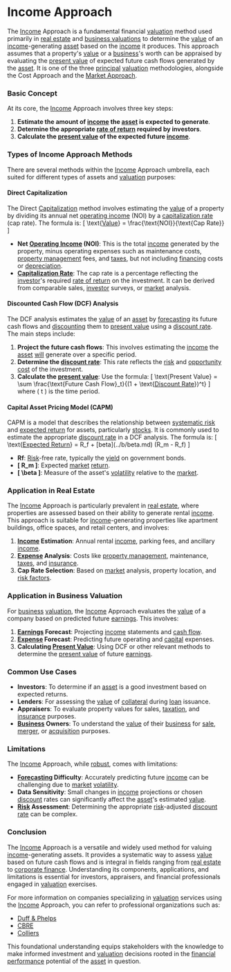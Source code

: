 # Income Approach

The [Income](../i/income.md) Approach is a fundamental financial [valuation](../v/valuation.md) method used primarily in [real estate](../r/real_estate.md) and [business valuations](../b/business_valuations.md) to determine the [value](../v/value.md) of an [income](../i/income.md)-generating [asset](../a/asset.md) based on the [income](../i/income.md) it produces. This approach assumes that a property's [value](../v/value.md) or a [business](../b/business.md)'s worth can be appraised by evaluating the [present value](../p/present_value.md) of expected future cash flows generated by the [asset](../a/asset.md). It is one of the three [principal](../p/principal.md) [valuation](../v/valuation.md) methodologies, alongside the Cost Approach and the [Market Approach](../m/market_approach.md).

### Basic Concept

At its core, the [Income](../i/income.md) Approach involves three key steps:
1. **Estimate the amount of [income](../i/income.md) the [asset](../a/asset.md) is expected to generate**.
2. **Determine the appropriate [rate of return](../r/rate_of_return.md) required by investors**.
3. **Calculate the [present value](../p/present_value.md) of the expected future [income](../i/income.md)**.

### Types of Income Approach Methods

There are several methods within the [Income](../i/income.md) Approach umbrella, each suited for different types of assets and [valuation](../v/valuation.md) purposes:

#### Direct Capitalization

The Direct [Capitalization](../c/capitalization.md) method involves estimating the [value](../v/value.md) of a property by dividing its annual net [operating income](../o/operating_income.md) (NOI) by a [capitalization rate](../c/capitalization_rate.md) (cap rate). The formula is:
\[ \text{[Value](../v/value.md)} = \frac{\text{NOI}}{\text{Cap Rate}} \]

- **Net [Operating Income](../o/operating_income.md) (NOI)**: This is the total [income](../i/income.md) generated by the property, minus operating expenses such as maintenance costs, [property management](../p/property_management.md) fees, and [taxes](../t/taxes.md), but not including [financing](../f/financing.md) costs or [depreciation](../d/depreciation.md).
- **[Capitalization Rate](../c/capitalization_rate.md)**: The cap rate is a percentage reflecting the [investor](../i/investor.md)'s required [rate of return](../r/rate_of_return.md) on the investment. It can be derived from comparable sales, [investor](../i/investor.md) surveys, or [market](../m/market.md) analysis.

#### Discounted Cash Flow (DCF) Analysis

The DCF analysis estimates the [value](../v/value.md) of an [asset](../a/asset.md) by [forecasting](../f/forecasting.md) its future cash flows and [discounting](../d/discounting.md) them to [present value](../p/present_value.md) using a [discount rate](../d/discount_rate.md). The main steps include:
1. **Project the future cash flows**: This involves estimating the [income](../i/income.md) the [asset](../a/asset.md) [will](../w/will.md) generate over a specific period.
2. **Determine the [discount rate](../d/discount_rate.md)**: This rate reflects the [risk](../r/risk.md) and [opportunity cost](../o/opportunity_cost.md) of the investment.
3. **Calculate the [present value](../p/present_value.md)**: Use the formula:
\[ \text{Present Value} = \sum \frac{\text{Future Cash Flow}_t}{(1 + \text{[Discount Rate](../d/discount_rate.md)})^t} \]
where \( t \) is the time period.

#### Capital Asset Pricing Model (CAPM)

CAPM is a model that describes the relationship between [systematic risk](../s/systematic_risk.md) and [expected return](../e/expected_return.md) for assets, particularly [stocks](../s/stock.md). It is commonly used to estimate the appropriate [discount rate](../d/discount_rate.md) in a DCF analysis. The formula is:
\[ \text{[Expected Return](../e/expected_return.md)} = R_f + \[beta](../b/beta.md) (R_m - R_f) \]

- **Rf**: [Risk](../r/risk.md)-free rate, typically the [yield](../y/yield.md) on government bonds.
- **\[ R_m \]**: Expected [market](../m/market.md) [return](../r/return.md).
- **\[ \beta \]**: Measure of the asset's [volatility](../v/volatility.md) relative to the [market](../m/market.md).

### Application in Real Estate

The [Income](../i/income.md) Approach is particularly prevalent in [real estate](../r/real_estate.md), where properties are assessed based on their ability to generate rental [income](../i/income.md). This approach is suitable for [income](../i/income.md)-generating properties like apartment buildings, office spaces, and retail centers, and involves:
1. **[Income](../i/income.md) Estimation**: Annual rental [income](../i/income.md), parking fees, and ancillary [income](../i/income.md).
2. **[Expense](../e/expense.md) Analysis**: Costs like [property management](../p/property_management.md), maintenance, [taxes](../t/taxes.md), and [insurance](../i/insurance.md).
3. **Cap Rate Selection**: Based on [market](../m/market.md) analysis, property location, and [risk factors](../r/risk_factors_in_trading.md).

### Application in Business Valuation

For [business](../b/business.md) [valuation](../v/valuation.md), the [Income](../i/income.md) Approach evaluates the [value](../v/value.md) of a company based on predicted future [earnings](../e/earnings.md). This involves:
1. **[Earnings](../e/earnings.md) Forecast**: Projecting [income](../i/income.md) statements and [cash flow](../c/cash_flow.md).
2. **[Expense](../e/expense.md) Forecast**: Predicting future operating and [capital](../c/capital.md) expenses.
3. **Calculating [Present Value](../p/present_value.md)**: Using DCF or other relevant methods to determine the [present value](../p/present_value.md) of future [earnings](../e/earnings.md).

### Common Use Cases

- **Investors**: To determine if an [asset](../a/asset.md) is a good investment based on expected returns.
- **Lenders**: For assessing the [value](../v/value.md) of [collateral](../c/collateral.md) during [loan](../l/loan.md) issuance.
- **Appraisers**: To evaluate property values for sales, [taxation](../t/taxation.md), and [insurance](../i/insurance.md) purposes.
- **[Business](../b/business.md) Owners**: To understand the [value](../v/value.md) of their [business](../b/business.md) for [sale](../s/sale.md), [merger](../m/merger.md), or [acquisition](../a/acquisition.md) purposes.

### Limitations

The [Income](../i/income.md) Approach, while [robust](../r/robust.md), comes with limitations:
- **[Forecasting](../f/forecasting.md) Difficulty**: Accurately predicting future [income](../i/income.md) can be challenging due to [market](../m/market.md) [volatility](../v/volatility.md).
- **Data Sensitivity**: Small changes in [income](../i/income.md) projections or chosen [discount](../d/discount.md) rates can significantly affect the [asset](../a/asset.md)'s estimated [value](../v/value.md).
- **[Risk](../r/risk.md) Assessment**: Determining the appropriate [risk](../r/risk.md)-adjusted [discount rate](../d/discount_rate.md) can be complex.

### Conclusion

The [Income](../i/income.md) Approach is a versatile and widely used method for valuing [income](../i/income.md)-generating assets. It provides a systematic way to assess [value](../v/value.md) based on future cash flows and is integral in fields ranging from [real estate](../r/real_estate.md) to [corporate finance](../c/corporate_finance.md). Understanding its components, applications, and limitations is essential for investors, appraisers, and financial professionals engaged in [valuation](../v/valuation.md) exercises.

For more information on companies specializing in [valuation](../v/valuation.md) services using the [Income](../i/income.md) Approach, you can refer to professional organizations such as:
- [Duff & Phelps](https://www.duffandphelps.com/services/valuation)
- [CBRE](https://www.cbre.com/services/investor-services/valuation-and-advisory/bespoke-valuation-services)
- [Colliers](https://www.colliers.com/en/services/valuation-and-advisory)

This foundational understanding equips stakeholders with the knowledge to make informed investment and [valuation](../v/valuation.md) decisions rooted in the [financial performance](../f/financial_performance.md) potential of the [asset](../a/asset.md) in question.